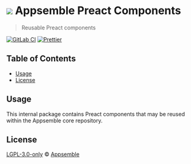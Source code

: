 # ![](https://gitlab.com/appsemble/appsemble/-/raw/0.32.3-test.0/config/assets/logo.svg) Appsemble Preact Components

> Reusable Preact components

[![GitLab CI](https://gitlab.com/appsemble/appsemble/badges/0.32.3-test.0/pipeline.svg)](https://gitlab.com/appsemble/appsemble/-/releases/0.32.3-test.0)
[![Prettier](https://img.shields.io/badge/code_style-prettier-ff69b4.svg)](https://prettier.io)

## Table of Contents

- [Usage](#usage)
- [License](#license)

## Usage

This internal package contains Preact components that may be reused within the Appsemble core
repository.

## License

[LGPL-3.0-only](https://gitlab.com/appsemble/appsemble/-/blob/0.32.3-test.0/LICENSE.md) ©
[Appsemble](https://appsemble.com)
